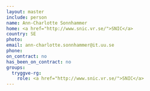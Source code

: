 ```yaml
---
layout: master
include: person
name: Ann-Charlotte Sonnhammer
home: <a href="http://www.snic.vr.se/">SNIC</a>
country: SE
photo:
email: ann-charlotte.sonnhammer@it.uu.se
phone:
on_contract: no
has_been_on_contract: no
groups:
  tryggve-rg:
    role: <a href="http://www.snic.vr.se/">SNIC</a>
---
```

